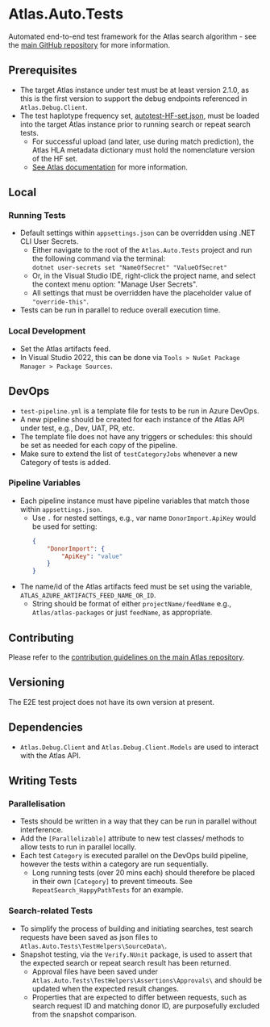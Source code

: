 # Atlas.Auto.Tests
Automated end-to-end test framework for the Atlas search algorithm - see the [main GitHub repository](http://github.com/Anthony-Nolan/Atlas?tab=readme-ov-file#atlas---donor-search-algorithm-as-a-service) for more information.

## Prerequisites
- The target Atlas instance under test must be at least version 2.1.0, as this is the first version to support the debug endpoints referenced in `Atlas.Debug.Client`.
- The test haplotype frequency set, [autotest-HF-set.json](/Atlas.Auto.Tests/TestHelpers/SourceData/autotest-HF-set.json), must be loaded into the target Atlas instance prior to running search or repeat search tests.
  - For successful upload (and later, use during match prediction), the Atlas HLA metadata dictionary must hold the nomenclature version of the HF set.
  - [See Atlas documentation](https://github.com/Anthony-Nolan/Atlas/blob/master/README_Integration.md#haplotype-frequency-sets) for more information.

## Local

### Running Tests
- Default settings within `appsettings.json` can be overridden using .NET CLI User Secrets.
  - Either navigate to the root of the `Atlas.Auto.Tests` project and run the following command via the terminal:  
```dotnet user-secrets set "NameOfSecret" "ValueOfSecret"```
  - Or, in the Visual Studio IDE, right-click the project name, and select the context menu option: "Manage User Secrets".
  - All settings that must be overridden have the placeholder value of `"override-this"`.
- Tests can be run in parallel to reduce overall execution time.

### Local Development
- Set the Atlas artifacts feed.
- In Visual Studio 2022, this can be done via `Tools > NuGet Package Manager > Package Sources`.

## DevOps
- `test-pipeline.yml` is a template file for tests to be run in Azure DevOps.
- A new pipeline should be created for each instance of the Atlas API under test, e.g., Dev, UAT, PR, etc.
- The template file does not have any triggers or schedules: this should be set as needed for each copy of the pipeline.
- Make sure to extend the list of `testCategoryJobs` whenever a new Category of tests is added.

### Pipeline Variables
- Each pipeline instance must have pipeline variables that match those within `appsettings.json`.
  - Use `.` for nested settings, e.g., var name `DonorImport.ApiKey` would be used for setting:
	```json
	{
		"DonorImport": { 
			"ApiKey": "value" 
		}
	}
	```
- The name/id of the Atlas artifacts feed must be set using the variable, `ATLAS_AZURE_ARTIFACTS_FEED_NAME_OR_ID`.
  - String should be format of either `projectName/feedName` e.g., `Atlas/atlas-packages` or just `feedName`, as appropriate.

## Contributing
Please refer to the [contribution guidelines on the main Atlas repository](https://github.com/Anthony-Nolan/Atlas/blob/master/README_Contribution_Versioning.md).

## Versioning
The E2E test project does not have its own version at present.

## Dependencies
- `Atlas.Debug.Client` and `Atlas.Debug.Client.Models` are used to interact with the Atlas API.

## Writing Tests

### Parallelisation
- Tests should be written in a way that they can be run in parallel without interference.
- Add the `[Parallelizable]` attribute to new test classes/ methods to allow tests to run in parallel locally.
- Each test `Category` is executed parallel on the DevOps build pipeline, however the tests within a category are run sequentially.
  - Long running tests (over 20 mins each) should therefore be placed in their own `[Category]` to prevent timeouts. See `RepeatSearch_HappyPathTests` for an example.

### Search-related Tests
- To simplify the process of building and initiating searches, test search requests have been saved as json files to `Atlas.Auto.Tests\TestHelpers\SourceData\`.
- Snapshot testing, via the `Verify.NUnit` package, is used to assert that the expected search or repeat search result has been returned.
  - Approval files have been saved under `Atlas.Auto.Tests\TestHelpers\Assertions\Approvals\` and should be updated when the expected result changes.
  - Properties that are expected to differ between requests, such as search request ID and matching donor ID, are purposefully excluded from the snapshot comparison.